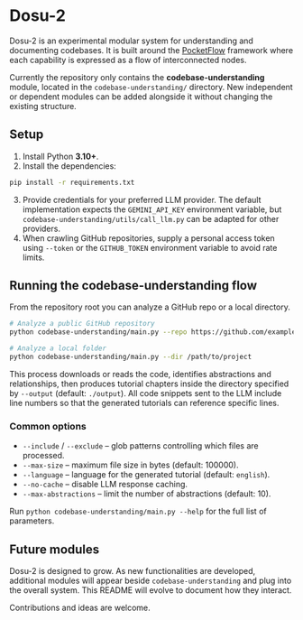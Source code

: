 # Dosu-2

Dosu-2 is an experimental modular system for understanding and documenting codebases. It is built around the [PocketFlow](https://github.com/the-pocket/PocketFlow) framework where each capability is expressed as a flow of interconnected nodes.

Currently the repository only contains the **codebase-understanding** module, located in the `codebase-understanding/` directory. New independent or dependent modules can be added alongside it without changing the existing structure.

## Setup

1. Install Python **3.10+**.
2. Install the dependencies:

```bash
pip install -r requirements.txt
```

3. Provide credentials for your preferred LLM provider. The default implementation expects the `GEMINI_API_KEY` environment variable, but `codebase-understanding/utils/call_llm.py` can be adapted for other providers.
4. When crawling GitHub repositories, supply a personal access token using `--token` or the `GITHUB_TOKEN` environment variable to avoid rate limits.

## Running the codebase-understanding flow

From the repository root you can analyze a GitHub repo or a local directory.

```bash
# Analyze a public GitHub repository
python codebase-understanding/main.py --repo https://github.com/example/repo --token YOUR_GITHUB_TOKEN

# Analyze a local folder
python codebase-understanding/main.py --dir /path/to/project
```

This process downloads or reads the code, identifies abstractions and relationships, then produces tutorial chapters inside the directory specified by `--output` (default: `./output`).
All code snippets sent to the LLM include line numbers so that the generated tutorials can reference specific lines.

### Common options

* `--include` / `--exclude` – glob patterns controlling which files are processed.
* `--max-size` – maximum file size in bytes (default: 100000).
* `--language` – language for the generated tutorial (default: `english`).
* `--no-cache` – disable LLM response caching.
* `--max-abstractions` – limit the number of abstractions (default: 10).

Run `python codebase-understanding/main.py --help` for the full list of parameters.

## Future modules

Dosu-2 is designed to grow. As new functionalities are developed, additional modules will appear beside `codebase-understanding` and plug into the overall system. This README will evolve to document how they interact.

Contributions and ideas are welcome.
